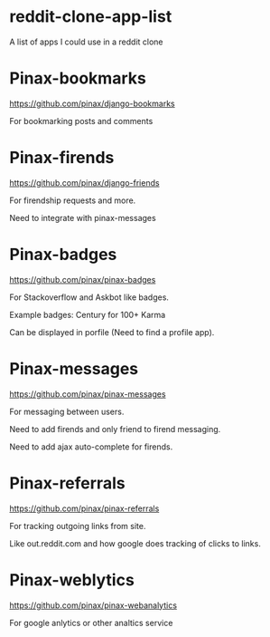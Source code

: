 # reddit-clone-app-list
A list of apps I could use in a reddit clone

# Pinax-bookmarks

https://github.com/pinax/django-bookmarks

For bookmarking posts and comments

# Pinax-firends

https://github.com/pinax/django-friends

For firendship requests and more.

Need to integrate with pinax-messages

# Pinax-badges

https://github.com/pinax/pinax-badges

For Stackoverflow and Askbot like badges.

Example badges: Century for 100+ Karma

Can be displayed in porfile (Need to find a profile app).

# Pinax-messages

https://github.com/pinax/pinax-messages

For messaging between users.

Need to add firends and only friend to firend messaging.

Need to add ajax auto-complete for firends.

# Pinax-referrals

https://github.com/pinax/pinax-referrals

For tracking outgoing links from site.

Like out.reddit.com and how google does tracking of clicks to links.


# Pinax-weblytics

https://github.com/pinax/pinax-webanalytics

For google anlytics or other analtics service
